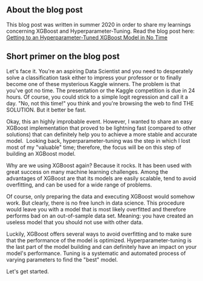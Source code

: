 ## About the blog post
This blog post was written in summer 2020 in order to share my learnings concerning XGBoost and Hyperparameter-Tuning. Read the blog post here: [Getting to an Hyperparameter-Tuned XGBoost Model in No Time](https://medium.com/@j.ratschat/getting-to-an-hyperparameter-tuned-xgboost-model-in-no-time-a9560f8eb54b?source=friends_link&sk=20cf093923ba6f55945e432c2a5c8e6a)

## Short primer on the blog post
Let's face it. You're an aspiring Data Scientist and you need to desperately solve a classification task either to impress your professor or to finally become one of these mysterious Kaggle winners. The problem is that you've got no time. The presentation or the Kaggle competition is due in 24 hours. Of course, you could stick to a simple logit regression and call it a day. "No, not this time!" you think and you're browsing the web to find THE SOLUTION. But it better be fast.

Okay, this an highly improbable event. However, I wanted to share an easy XGBoost implementation that proved to be lightning fast (compared to other solutions) that can definitely help you to achieve a more stable and accurate model. 
Looking back, hyperparameter-tuning was the step in which I lost most of my "valuable" time; therefore, the focus will be on this step of building an XGBoost model.

Why are we using XGBoost again? Because it rocks. It has been used with great success on many machine learning challenges. Among the advantages of XGBoost are that its models are easily scalable, tend to avoid overfitting, and can be used for a wide range of problems.

Of course, only preparing the data and executing XGBoost would somehow work. But clearly, there is no free lunch in data science. This procedure would leave you with a model that is most likely overfitted and therefore performs bad on an out-of-sample data set. Meaning: you have created an useless model that you should not use with other data.

Luckily, XGBoost offers several ways to avoid overfitting and to make sure that the performance of the model is optimized. Hyperparameter-tuning is the last part of the model building and can definitely have an impact on your model's performance. Tuning is a systematic and automated process of varying parameters to find the "best" model.

Let's get started.
